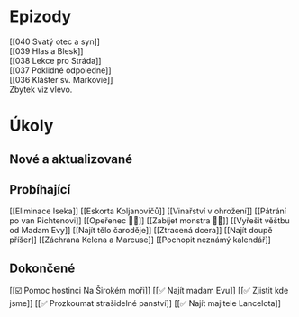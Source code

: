 # Epizody
[[040 Svatý otec a syn]]  
[[039 Hlas a Blesk]]  
[[038 Lekce pro Stráda]]  
[[037 Poklidné odpoledne]]  
[[036 Klášter sv. Markovie]]  
Zbytek viz vlevo.
# Úkoly
## Nové a aktualizované
## Probíhající
[[Eliminace Iseka]]
[[Eskorta Koljanovičů]]
[[Vinařství v ohrožení]]
[[Pátrání po van Richtenovi]]
[[Opeřenec 🧑🏻]]
[[Zabíjet monstra 🧑🏻]]
[[Vyřešit věštbu od Madam Evy]]
[[Najít tělo čaroděje]]
[[Ztracená dcera]]
[[Najít doupě příšer]]
[[Záchrana Kelena a Marcuse]]
[[Pochopit neznámý kalendář]]
## Dokončené
[[☑️ Pomoc hostinci Na Širokém moři]]
[[✅ Najít madam Evu]]
[[✅ Zjistit kde jsme]]
[[✅ Prozkoumat strašidelné panství]]
[[✅ Najít majitele Lancelota]]



